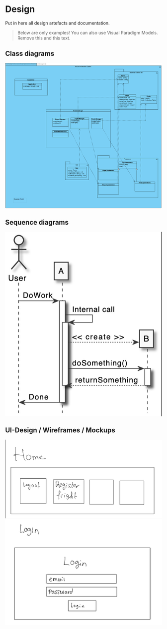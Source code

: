 # Design

Put in here all design artefacts and documentation.

> Below are only examples! You can also use Visual Paradigm Models. Remove this and this text. 

## Class diagrams

![registerFlight](images/registerFlight.png)

## Sequence diagrams

![Sequence diagram](images/example-sequence-diagram.jpg)

## UI-Design / Wireframes / Mockups

![Homepage](UI_Design/HomepageSketch.png)
![Login](UI_Design/LoginSketch.png)
